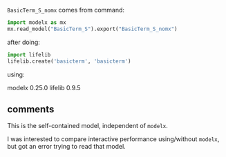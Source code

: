 
`BasicTerm_S_nomx` comes from command:

~~~python
import modelx as mx
mx.read_model("BasicTerm_S").export("BasicTerm_S_nomx")
~~~

after doing:

~~~python
import lifelib
lifelib.create('basicterm', 'basicterm')
~~~

using:

modelx 0.25.0
lifelib 0.9.5

## comments

This is the self-contained model, independent of `modelx`.

I was interested to compare interactive performance using/without `modelx`, but got an error trying to read that model.

